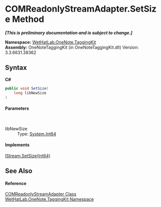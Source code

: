 # COMReadonlyStreamAdapter.SetSize Method 
 _**\[This is preliminary documentation and is subject to change.\]**_

**Namespace:**&nbsp;<a href="4e00c8ac-fc03-0e6d-d2fd-b2c7565a9aa0">WetHatLab.OneNote.TaggingKit</a><br />**Assembly:**&nbsp;OneNoteTaggingKit (in OneNoteTaggingKit.dll) Version: 3.3.6631.38362

## Syntax

**C#**<br />
``` C#
public void SetSize(
	long libNewSize
)
```


#### Parameters
&nbsp;<dl><dt>libNewSize</dt><dd>Type: <a href="http://msdn2.microsoft.com/en-us/library/6yy583ek" target="_blank">System.Int64</a><br /></dd></dl>

#### Implements
<a href="http://msdn2.microsoft.com/en-us/library/bx67h19h" target="_blank">IStream.SetSize(Int64)</a><br />

## See Also


#### Reference
<a href="82b4dea5-ee9c-563c-3ec1-64d6582ed262">COMReadonlyStreamAdapter Class</a><br /><a href="4e00c8ac-fc03-0e6d-d2fd-b2c7565a9aa0">WetHatLab.OneNote.TaggingKit Namespace</a><br />